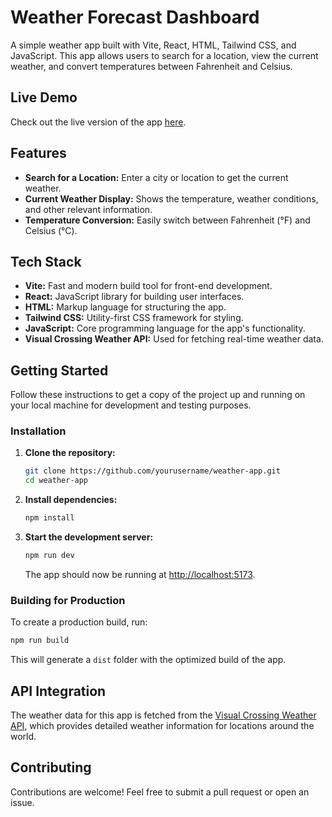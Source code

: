# Weather Forecast Dashboard

A simple weather app built with Vite, React, HTML, Tailwind CSS, and JavaScript. This app allows users to search for a location, view the current weather, and convert temperatures between Fahrenheit and Celsius.

## Live Demo

Check out the live version of the app [here](https://task-no3-weather-forecast-dashboard-9lcu32hve.vercel.app/).

## Features

- **Search for a Location:** Enter a city or location to get the current weather.
- **Current Weather Display:** Shows the temperature, weather conditions, and other relevant information.
- **Temperature Conversion:** Easily switch between Fahrenheit (°F) and Celsius (°C).

## Tech Stack

- **Vite:** Fast and modern build tool for front-end development.
- **React:** JavaScript library for building user interfaces.
- **HTML:** Markup language for structuring the app.
- **Tailwind CSS:** Utility-first CSS framework for styling.
- **JavaScript:** Core programming language for the app's functionality.
- **Visual Crossing Weather API:** Used for fetching real-time weather data.

## Getting Started

Follow these instructions to get a copy of the project up and running on your local machine for development and testing purposes.

### Installation

1. **Clone the repository:**

   ```bash
   git clone https://github.com/yourusername/weather-app.git
   cd weather-app
   ```

2. **Install dependencies:**

   ```bash
   npm install
   ```

3. **Start the development server:**

   ```bash
   npm run dev
   ```

   The app should now be running at [http://localhost:5173](http://localhost:5173).

### Building for Production

To create a production build, run:

```bash
npm run build
```

This will generate a `dist` folder with the optimized build of the app.

## API Integration

The weather data for this app is fetched from the [Visual Crossing Weather API](https://www.visualcrossing.com/weather-api), which provides detailed weather information for locations around the world.

## Contributing

Contributions are welcome! Feel free to submit a pull request or open an issue.
